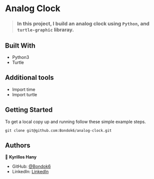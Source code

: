 # Analog Clock

> ### In this project, I build an analog clock using `Python`, and `turtle-graphic` libraray.


## Built With

- Python3
- Turtle

## Additional tools

- Import time
- Import turtle

## Getting Started

To get a local copy up and running follow these simple example steps.

`git clone git@github.com:Bondok6/analog-clock.git`

## Authors

👤 **Kyrillos Hany**

- GitHub: [@Bondok6](https://github.com/Bondok6)
- LinkedIn: [LinkedIn](https://linkedin.com/in/linkedinhandle)
